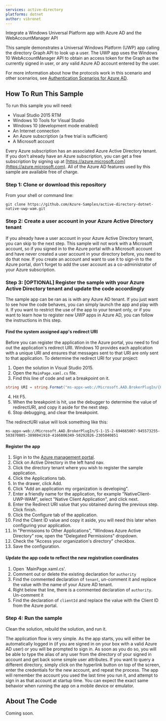 ```yaml
---
services: active-directory
platforms: dotnet
author: vibronet
---
```


Integrate a Windows Universal Platform app with Azure AD and the WebAccountManager API

This sample demonstrates a Universal Windows Platform (UWP) app calling the directory Graph API to look up a user. The UWP app uses the Windows 10 WebAccountManager API to obtain an access token for the Graph as the currently signed in user, or any valid Azure AD account entered by the user.

For more information about how the protocols work in this scenario and other scenarios, see [Authentication Scenarios for Azure AD](http://go.microsoft.com/fwlink/?LinkId=394414).

## How To Run This Sample

To run this sample you will need:
- Visual Studio 2015 RTM
- Windows 10 Tools for Visual Studio
- Windows 10 (development mode enabled)
- An Internet connection
- An Azure subscription (a free trial is sufficient)
- A Microsoft account

Every Azure subscription has an associated Azure Active Directory tenant.  If you don't already have an Azure subscription, you can get a free subscription by signing up at [https://azure.microsoft.com](https://azure.microsoft.com).  All of the Azure AD features used by this sample are available free of charge.

### Step 1:  Clone or download this repository

From your shell or command line:

`git clone https://github.com/Azure-Samples/active-directory-dotnet-native-uwp-wam.git`

### Step 2:  Create a user account in your Azure Active Directory tenant

If you already have a user account in your Azure Active Directory tenant, you can skip to the next step.  This sample will not work with a Microsoft account, so if you signed in to the Azure portal with a Microsoft account and have never created a user account in your directory before, you need to do that now.  If you create an account and want to use it to sign-in to the Azure portal, don't forget to add the user account as a co-administrator of your Azure subscription.

### Step 3:  [OPTIONAL] Register the sample with your Azure Active Directory tenant and update the code accordingly

The sample app can be ran as is with any Azure AD tenant. If you just want to see how the code behaves, you can simply launch the app and play with it.
If you want to restrict the use of the app to your tenant only, or if you want to learn how to register new UWP apps in Azure AD, you can follow the instructions in this step.   

#### Find the system assigned app's redirect URI

Before you can register the application in the Azure portal, you need to find out the application's redirect URI.  Windows 10 provides each application with a unique URI and ensures that messages sent to that URI are only sent to that application.  To determine the redirect URI for your project:

1. Open the solution in Visual Studio 2015.
2. Open the `MainPage.xaml.cs` file.
3. Find this line of code and set a breakpoint on it.

```C#
string URI = string.Format("ms-appx-web://Microsoft.AAD.BrokerPlugIn/{0}", WebAuthenticationBroker.GetCurrentApplicationCallbackUri().Host.ToUpper());
```

4. Hit F5.
5. When the breakpoint is hit, use the debugger to determine the value of redirectURI, and copy it aside for the next step.
6. Stop debugging, and clear the breakpoint.

The redirectURI value will look something like this:

```
ms-appx-web://Microsoft.AAD.BrokerPlugIn/S-1-15-2-694665007-945573255-503870805-3898041910-4166806349-50292026-2305040851
```

#### Register the app

1. Sign in to the [Azure management portal](https://manage.windowsazure.com).
2. Click on Active Directory in the left hand nav.
3. Click the directory tenant where you wish to register the sample application.
4. Click the Applications tab.
5. In the drawer, click Add.
6. Click "Add an application my organization is developing".
7. Enter a friendly name for the application, for example "NativeClient-UWP-WAM", select "Native Client Application", and click next.
8. Enter the Redirect URI value that you obtained during the previous step.  Click finish.
9. Click the Configure tab of the application.
10. Find the Client ID value and copy it aside, you will need this later when configuring your application.
11. In "Permissions to Other Applications", "Windows Azure Active Directory" row, open the "Delegated Permissions" dropdown. 
12. Check the "Access your organization's directory" checkbox.
13. Save the configuration.


#### Update the app code to reflect the new registration coordinates

1. Open `MainPage.xaml.cs'.
2. Comment out or delete the existing declaration for `authority`
3. Find the commented declaration of `tenant`, un-comment it and replace the value with the name of your Azure AD tenant.
3. Right below that line, there is a commented declaration of `authority`. Un-comment it     
3. Find the declaration of `clientId` and replace the value with the Client ID from the Azure portal.


### Step 4:  Run the sample

Clean the solution, rebuild the solution, and run it.

The application flow is very simple. As the app starts, you will either be automatically logged in (if you are signed in on your box with a valid Azure AD user) or you will be prompted to sign in. As soon as you do so, you will be able to type the alias of any user from the directory of your signed in account and get back some simple user attributes. If you want to query a different directory, simply click on the hyperlink button on top of the screen, enter the credentials for the new account, and repeat the process.
The app will remember the account you used the last time you run it, and attempt to sign in as that account at startup time.
You can expect the exact same behavior when running the app on a mobile device or emulator.

## About The Code

Coming soon.
